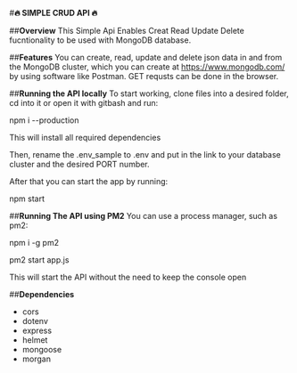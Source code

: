 #**:fire: SIMPLE CRUD API :fire:**

##**Overview**
This Simple Api Enables Creat Read Update Delete fucntionality to be used with MongoDB database.

##**Features**
You can create, read, update and delete json data in and from the MongoDB cluster, which you can create at https://www.mongodb.com/ by using software like Postman. GET requsts can be done in the browser.

##**Running the API locally**
To start working, clone files into a desired folder, cd into it or open it with gitbash and run:

<addr> npm i --production </addr>

This will install all required dependencies

Then, rename the .env_sample to .env and put in the link to your database cluster and the desired PORT number.

After that you can start the app by running:

<addr> npm start </addr>

##**Running The API using PM2**
You can use a process manager, such as pm2:

<addr> npm i -g pm2 </addr>

<addr> pm2 start app.js </addr>

This will start the API without the need to keep the console open

##**Dependencies**
* cors
* dotenv
* express
* helmet
* mongoose
* morgan